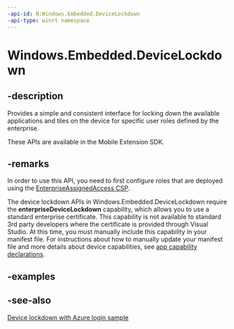 ```yaml
---
-api-id: N:Windows.Embedded.DeviceLockdown
-api-type: winrt namespace
---
```


# Windows.Embedded.DeviceLockdown

## -description

Provides a simple and consistent interface for locking down the available applications and tiles on the device for specific user roles defined by the enterprise.

These APIs are available in the Mobile Extension SDK.

## -remarks

In order to use this API, you need to first configure roles that are deployed using the [EnterpriseAssignedAccess CSP](/windows/client-management/mdm/enterpriseassignedaccess-csp).

The device lockdown APIs in Windows.Embedded.DeviceLockdown require the **enterpriseDeviceLockdown** capability, which allows you to use a standard enterprise certificate. This capability is not available to standard 3rd party developers where the certificate is provided through Visual Studio. At this time, you must manually include this capability in your manifest file. For instructions about how to manually update your manifest file and more details about device capabilities, see [app capability declarations](/windows/uwp/packaging/app-capability-declarations).

## -examples

## -see-also

[Device lockdown with Azure login sample](https://github.com/lotzi11/Windows-universal-samples/blob/master/Samples/DeviceLockdownAzureLogin/README.md)
